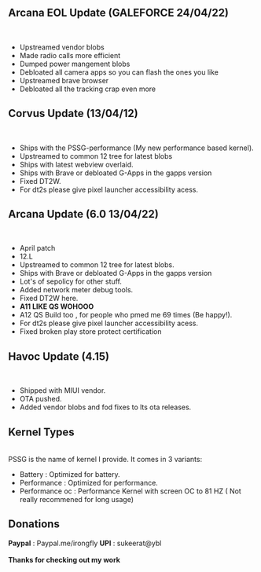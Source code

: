 ## Arcana EOL Update (GALEFORCE 24/04/22)
<br>

- Upstreamed vendor blobs
- Made radio calls more efficient
- Dumped power mangement blobs
- Debloated all camera apps so you can flash the ones you like
- Upstreamed brave browser
- Debloated all the tracking crap even more


## Corvus Update (13/04/12)
<br>

- Ships with the PSSG-performance (My new performance based kernel).<br>
- Upstreamed to common 12 tree for latest blobs<br>
- Ships with latest webview overlaid.<br>
- Ships with Brave or debloated G-Apps in the gapps version<br>
- Fixed DT2W.<br>
- For dt2s please give pixel launcher accessibility acess.<br>

## Arcana Update (6.0 13/04/22)
<br>

- April patch<br> 
- 12.L<br>
- Upstreamed to common 12 tree for latest blobs.<br>
- Ships with Brave or debloated G-Apps in the gapps version<br>
- Lot's of sepolicy for other stuff.<br>
- Added network meter debug tools.<br>
- Fixed DT2W here.<br>
- **A11 LIKE QS WOHOOO**<br>
- A12 QS Build too , for people who pmed me 69 times (Be happy!).<br>
- For dt2s please give pixel launcher accessibility acess.<br>
- Fixed broken play store protect certification 

## Havoc Update (4.15)
<br>

- Shipped with MIUI vendor.<br>
- OTA pushed.<br>
- Added vendor blobs and fod fixes to lts ota releases.<br>

## Kernel Types 

<br>
PSSG is the name of kernel I provide. It comes in 3 variants:
<br>

- Battery : Optimized for battery.<br>
- Performance : Optimized for performance.<br>
- Performance oc : Performance Kernel with screen OC to 81 HZ ( Not really recommened for long usage)<br>

## Donations
**Paypal** : Paypal.me/irongfly
**UPI** : sukeerat@ybl<br>
<br>
**Thanks for checking out my work**
